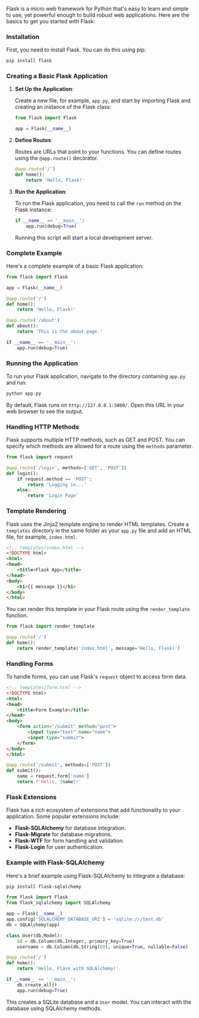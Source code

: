 Flask is a micro web framework for Python that's easy to learn and simple to use, yet powerful enough to build robust web applications. Here are the basics to get you started with Flask:

### Installation

First, you need to install Flask. You can do this using pip:

```sh
pip install flask
```

### Creating a Basic Flask Application

1. **Set Up the Application**:

   Create a new file, for example, `app.py`, and start by importing Flask and creating an instance of the Flask class:

   ```python
   from flask import Flask

   app = Flask(__name__)
   ```
2. **Define Routes**:

   Routes are URLs that point to your functions. You can define routes using the `@app.route()` decorator.

   ```python
   @app.route('/')
   def home():
       return 'Hello, Flask!'
   ```
3. **Run the Application**:

   To run the Flask application, you need to call the `run` method on the Flask instance:

   ```python
   if __name__ == '__main__':
       app.run(debug=True)
   ```

   Running this script will start a local development server.

### Complete Example

Here's a complete example of a basic Flask application:

```python
from flask import Flask

app = Flask(__name__)

@app.route('/')
def home():
    return 'Hello, Flask!'

@app.route('/about')
def about():
    return 'This is the about page.'

if __name__ == '__main__':
    app.run(debug=True)
```

### Running the Application

To run your Flask application, navigate to the directory containing `app.py` and run:

```sh
python app.py
```

By default, Flask runs on `http://127.0.0.1:5000/`. Open this URL in your web browser to see the output.

### Handling HTTP Methods

Flask supports multiple HTTP methods, such as GET and POST. You can specify which methods are allowed for a route using the `methods` parameter.

```python
from flask import request

@app.route('/login', methods=['GET', 'POST'])
def login():
    if request.method == 'POST':
        return 'Logging in...'
    else:
        return 'Login Page'
```

### Template Rendering

Flask uses the Jinja2 template engine to render HTML templates. Create a `templates` directory in the same folder as your `app.py` file and add an HTML file, for example, `index.html`.

```html
<!-- templates/index.html -->
<!DOCTYPE html>
<html>
<head>
    <title>Flask App</title>
</head>
<body>
    <h1>{{ message }}</h1>
</body>
</html>
```

You can render this template in your Flask route using the `render_template` function.

```python
from flask import render_template

@app.route('/')
def home():
    return render_template('index.html', message='Hello, Flask!')
```

### Handling Forms

To handle forms, you can use Flask's `request` object to access form data.

```html
<!-- templates/form.html -->
<!DOCTYPE html>
<html>
<head>
    <title>Form Example</title>
</head>
<body>
    <form action="/submit" method="post">
        <input type="text" name="name">
        <input type="submit">
    </form>
</body>
</html>
```

```python
@app.route('/submit', methods=['POST'])
def submit():
    name = request.form['name']
    return f'Hello, {name}!'
```

### Flask Extensions

Flask has a rich ecosystem of extensions that add functionality to your application. Some popular extensions include:

- **Flask-SQLAlchemy** for database integration.
- **Flask-Migrate** for database migrations.
- **Flask-WTF** for form handling and validation.
- **Flask-Login** for user authentication.

### Example with Flask-SQLAlchemy

Here's a brief example using Flask-SQLAlchemy to integrate a database:

```sh
pip install flask-sqlalchemy
```

```python
from flask import Flask
from flask_sqlalchemy import SQLAlchemy

app = Flask(__name__)
app.config['SQLALCHEMY_DATABASE_URI'] = 'sqlite:///test.db'
db = SQLAlchemy(app)

class User(db.Model):
    id = db.Column(db.Integer, primary_key=True)
    username = db.Column(db.String(80), unique=True, nullable=False)

@app.route('/')
def home():
    return 'Hello, Flask with SQLAlchemy!'

if __name__ == '__main__':
    db.create_all()
    app.run(debug=True)
```

This creates a SQLite database and a `User` model. You can interact with the database using SQLAlchemy methods.
